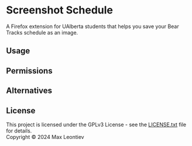 # Screenshot Schedule
A Firefox extension for UAlberta students that helps you save your Bear Tracks schedule as an image.

## Usage

## Permissions

## Alternatives

## License
This project is licensed under the GPLv3 License - see the [LICENSE.txt](LICENSE.txt) file for details.\
Copyright © 2024 Max Leontiev
